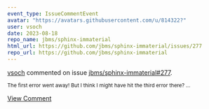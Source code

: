 ```yaml
---
event_type: IssueCommentEvent
avatar: "https://avatars.githubusercontent.com/u/814322?"
user: vsoch
date: 2023-08-18
repo_name: jbms/sphinx-immaterial
html_url: https://github.com/jbms/sphinx-immaterial/issues/277
repo_url: https://github.com/jbms/sphinx-immaterial
---
```


<a href='https://github.com/vsoch' target='_blank'>vsoch</a> commented on issue <a href='https://github.com/jbms/sphinx-immaterial/issues/277' target='_blank'>jbms/sphinx-immaterial#277</a>.

<small>The first error went away! But I think I might have hit the third error there?...</small>

<a href='https://github.com/jbms/sphinx-immaterial/issues/277' target='_blank'>View Comment</a>